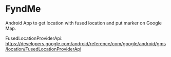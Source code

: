 # FyndMe

Android App to get location with fused location and put marker on Google Map.


FusedLocationProviderApi: 
https://developers.google.com/android/reference/com/google/android/gms/location/FusedLocationProviderApi
